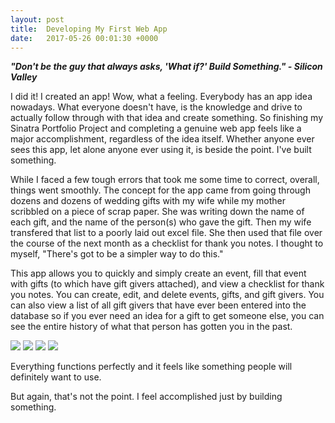 ```yaml
---
layout: post
title:  Developing My First Web App
date:   2017-05-26 00:01:30 +0000
---
```



***"Don't be the guy that always asks, 'What if?' Build Something." - Silicon Valley***

I did it! I created an app! Wow, what a feeling. Everybody has an app idea nowadays. What everyone doesn't have, is the knowledge and drive to actually follow through with that idea and create something. So finishing my Sinatra Portfolio Project and completing a genuine web app feels like a major accomplishment, regardless of the idea itself. Whether anyone ever sees this app, let alone anyone ever using it, is beside the point. I've built something.

While I faced a few tough errors that took me some time to correct, overall, things went smoothly. The concept for the app came from going through dozens and dozens of wedding gifts with my wife while my mother scribbled on a piece of scrap paper. She was writing down the name of each gift, and the name of the person(s) who gave the gift. Then my wife transfered that list to a poorly laid out excel file. She then used that file over the course of the next month as a checklist for thank you notes. I thought to myself, "There's got to be a simpler way to do this."

This app allows you to quickly and simply create an event, fill that event with gifts (to which have gift givers attached), and view a checklist for thank you notes. You can create, edit, and delete events, gifts, and gift givers. You can also view a list of all gift givers that have ever been entered into the database so if you ever need an idea for a gift to get someone else, you can see the entire history of what that person has gotten you in the past.

![](http://i.imgur.com/vbkqyil.png)
![](http://i.imgur.com/vbkqyil.png)
![](http://i.imgur.com/pCpET0p.png)
![](http://i.imgur.com/ZuQW9xC.png)

Everything functions perfectly and it feels like something people will definitely want to use.

But again, that's not the point. I feel accomplished just by building something.
